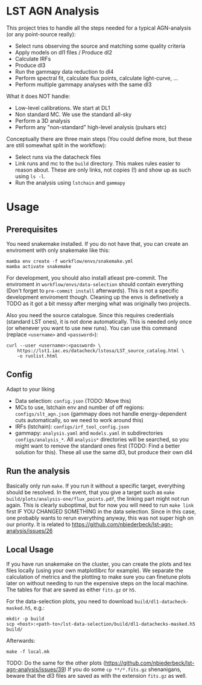 # LST AGN Analysis

This project tries to handle all the steps needed for a typical AGN-analysis (or any point-source really):

- Select runs observing the source and matching some quality criteria
- Apply models on dl1 files / Produce dl2
- Calculate IRFs
- Produce dl3
- Run the gammapy data reduction to dl4
- Perform spectral fit, calculate flux points, calculate light-curve, ...
- Perform multiple gammapy analyses with the same dl3

What it does NOT handle:

- Low-level calibrations. We start at DL1
- Non standard MC. We use the standard all-sky
- Perform a 3D analysis
- Perform any "non-standard" high-level analysis (pulsars etc)

Conceptually there are three main steps (You could define more, but these are still somewhat split in the workflow):

- Select runs via the datacheck files
- Link runs and mc to the `build` directory. This makes rules easier to reason about. These are only links, not copies (!) and show up as such using `ls -l`.
- Run the analysis using `lstchain` and `gammapy`

# Usage

## Prerequisites

You need snakemake installed. If you do not have that, you can create an enviroment with only snakemake like this:

```
mamba env create -f workflow/envs/snakemake.yml
mamba activate snakemake
```

For development, you should also install atleast pre-commit.
The enviroment in `workflow/envs/data-selection` should contain everything (Don't forget to `pre-commit install` afterwards).
This is not a specific development enviroment though.
Cleaning up the envs is definetively a TODO as it got a bit messy after merging what was originally two projects.

Also you need the source catalogue. Since this requires credentials (standard LST ones), it is not done automatically.
This is needed only once (or whenever you want to use new runs).
You can use this command (replace `<username>` and `<password>`):

```
curl --user <username>:<password> \
    https://lst1.iac.es/datacheck/lstosa/LST_source_catalog.html \
    -o runlist.html
```

## Config

Adapt to your liking

- Data selection: `config.json` (TODO: Move this)
- MCs to use, lstchain env and number of off regions: `configs/slt_agn.json` (gammapy does not handle energy-dependent cuts automatically, so we need to work around this)
- IRFs (lstchain): `configs/irf_tool_config.json`
- gammapy: `analysis.yaml` and `models.yaml` in subdirectories `configs/analysis_*`. All `analysis*` directories will be searched, so you might want to remove the standard ones first (TODO: Find a better solution for this). These all use the same dl3, but produce their own dl4

## Run the analysis

Basically only run `make`.
If you run it without a specific target, everything should be resolved.
In the event, that you give a target such as `make build/plots/analysis-one/flux_points.pdf`, the linking part might not run again.
This is clearly suboptimal, but for now you will need to run `make link` first IF YOU CHANGED SOMETHING in the data selection.
Since in this case, one probably wants to rerun everything anyway, this was not super high on our priority.
It is related to https://github.com/nbiederbeck/lst-agn-analysis/issues/26

## Local Usage

If you have run snakemake on the cluster, you can create the plots and tex files locally (using your own matplotlibrc for example).
We separate the calculation of metrics and the plotting to make sure you can finetune plots later on without needing to
run the expensive steps on the local machine. The tables for that are saved as either `fits.gz` or `h5`.

For the data-selection plots, you need to download `build/dl1-datacheck-masked.h5`, e.g.:

```
mkdir -p build
scp <host>:<path-to>/lst-data-selection/build/dl1-datachecks-masked.h5 build/
```

Afterwards:

```
make -f local.mk
```

TODO: Do the same for the other plots (https://github.com/nbiederbeck/lst-agn-analysis/issues/39)
If you do some `cp **/*.fits.gz` shenanigans, beware that the dl3 files are saved as with
the extension `fits.gz` as well.
